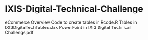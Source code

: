 # IXIS-Digital-Technical-Challenge
eCommerce Overview
Code to create tables in Rcode.R
Tables in IXISDigitalTechTables.xlsx
PowerPoint in IXIS Digital Technical Challenge.pdf
